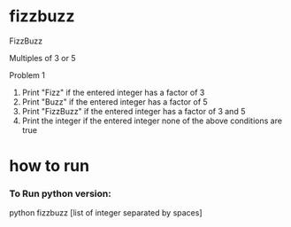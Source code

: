 # fizzbuzz

FizzBuzz

Multiples of 3 or 5

Problem 1

1. Print "Fizz" if the entered integer has a factor of 3
2. Print "Buzz" if the entered integer has a factor of 5
3. Print "FizzBuzz" if the entered integer has a factor of 3 and 5
4. Print the integer if the entered integer none of the above conditions are true


# how to run

### To Run python version:
python fizzbuzz [list of integer separated by spaces]

